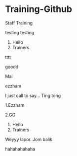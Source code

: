 # Training-Github
Staff Training


testing testing

1. Hello
2. Trainers

tttt

goodd







Mai


ezzham

I just call to say...
Ting tong

1.Ezzham

2.GG



1. Hello
2. Trainers



Weyyy lapor. Jom balik


hahahahahaha